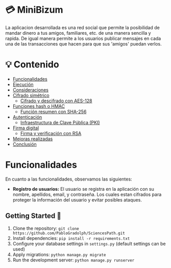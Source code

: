 # 💳 MiniBizum
La aplicacion desarrollada es una red social que permite la posibilidad de mandar dinero a tus amigos, familiares, etc. de una manera sencilla y rapida. De igual manera permite a los usuarios publicar mensajes en cada una de las transacciones que hacen para que sus 'amigos' puedan verlos.
# 💡 Contenido
- [Funcionalidades](#funcionalidades)
- [Ejecución](#ejecución)
- [Consideraciones](#consideraciones)
- [Cifrado simétrico](#cifrado-simétrico)
  - [Cifrado y descifrado con AES-128](#cifrado-y-descifrado-con-aes-128)
- [Funciones hash o HMAC](#funciones-hash-o-hmac)
    - [Función resumen con SHA-256](#función-resumen-con-sha-256)
- [Autenticación](#autenticación)
    - [Infraestructura de Clave Pública (PKI)](#infraestructura-de-clave-pública-pki)
- [Firma digital](#firma-digital)
    - [Firma y verificación con RSA](#firma-y-verificación-con-rsa)
- [Mejoras realizadas](#mejoras-realizadas)
- [Conclusión](#conclusión)

# Funcionalidades
En cuanto a las funcionalidades, observamos las siguientes:
- **Registro de usuarios:** El usuario se registra en la aplicación con su nombre, apellidos, email, y contraseña. Los cuales estan cifrados para proteger la información del usuario y evitar posibles ataques.

## Getting Started 🚀

1. Clone the repository: `git clone https://github.com/PabloGradolph/SciencesPath.git`
2. Install dependencies: `pip install -r requirements.txt`
3. Configure your database settings in `settings.py` (default settings can be used)
4. Apply migrations: `python manage.py migrate`
5. Run the development server: `python manage.py runserver`
